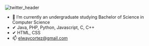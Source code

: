 ![twitter_header](https://user-images.githubusercontent.com/72487125/130167985-c6c98a0f-d0ce-4721-b42a-068dd2d6dc72.jpg)
- 🌱 I’m currently an undergraduate studying Bachelor of Science in Computer Science
- ✔  Java, PHP, Python, Javascript, C, C++
- ✔  HTML, CSS
- 📫 elwaycortez@gmail.com

[twitter]: https://twitter.com/cortezelway

<!---
Evrouin/Evrouin is a ✨ special ✨ repository because its `README.md` (this file) appears on your GitHub profile.
You can click the Preview link to take a look at your changes.
--->

